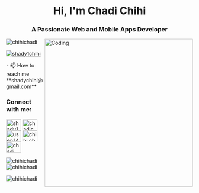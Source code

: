<h1 align="center">Hi, I'm Chadi Chihi</h1>
<h3 align="center">A Passionate Web and Mobile Apps Developer</h3>
<img align="right" alt="Coding" width="400" src="https://camo.githubusercontent.com/cae12fddd9d6982901d82580bdf321d81fb299141098ca1c2d4891870827bf17/68747470733a2f2f6d69726f2e6d656469756d2e636f6d2f6d61782f313336302f302a37513379765349765f7430696f4a2d5a2e676966">
<p align="left"> <img src="https://komarev.com/ghpvc/?username=chihichadi&label=Profile%20views&color=0e75b6&style=flat" alt="chihichadi" /> </p>

<p align="left"> <a href="https://twitter.com/shady1chihi" target="blank"><img src="https://img.shields.io/twitter/follow/shady1chihi?logo=twitter&style=for-the-badge" alt="shady1chihi" /></a> </p>
- 📫 How to reach me **shadychihi@gmail.com**
<h3 align="left">Connect with me:</h3>
<p align="left">
<a href="https://twitter.com/shady1chihi" target="blank"><img align="center" src="https://raw.githubusercontent.com/rahuldkjain/github-profile-readme-generator/master/src/images/icons/Social/twitter.svg" alt="shady1chihi" height="30" width="40" /></a>
<a href="https://linkedin.com/in/chadichihi" target="blank"><img align="center" src="https://raw.githubusercontent.com/rahuldkjain/github-profile-readme-generator/master/src/images/icons/Social/linked-in-alt.svg" alt="chadichihi" height="30" width="40" /></a>
<a href="https://stackoverflow.com/users/user:14887993" target="blank"><img align="center" src="https://raw.githubusercontent.com/rahuldkjain/github-profile-readme-generator/master/src/images/icons/Social/stack-overflow.svg" alt="user:14887993" height="30" width="40" /></a>
<a href="https://fb.com/chihi.chadii" target="blank"><img align="center" src="https://raw.githubusercontent.com/rahuldkjain/github-profile-readme-generator/master/src/images/icons/Social/facebook.svg" alt="chihi.chadii" height="30" width="40" /></a>
<a href="https://instagram.com/chadi____" target="blank"><img align="center" src="https://raw.githubusercontent.com/rahuldkjain/github-profile-readme-generator/master/src/images/icons/Social/instagram.svg" alt="chadi____" height="30" width="40" /></a>
</p>

<p><img align="left" src="https://github-readme-stats.vercel.app/api/top-langs?username=chihichadi&show_icons=true&locale=en&layout=compact" alt="chihichadi" /></p>

<p>&nbsp;<img align="center" src="https://github-readme-stats.vercel.app/api?username=chihichadi&show_icons=true&locale=en" alt="chihichadi" /></p>

<p><img align="center" src="https://github-readme-streak-stats.herokuapp.com/?user=chihichadi&" alt="chihichadi" /></p>
